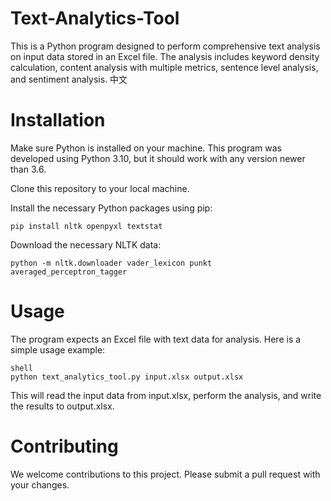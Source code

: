 # Text-Analytics-Tool
This is a Python program designed to perform comprehensive text analysis on input data stored in an Excel file. The analysis includes keyword density calculation, content analysis with multiple metrics, sentence level analysis, and sentiment analysis.
中文

# Installation
Make sure Python is installed on your machine. This program was developed using Python 3.10, but it should work with any version newer than 3.6.

Clone this repository to your local machine.

Install the necessary Python packages using pip:

```
pip install nltk openpyxl textstat
```
Download the necessary NLTK data:

```
python -m nltk.downloader vader_lexicon punkt averaged_perceptron_tagger
```
# Usage
The program expects an Excel file with text data for analysis. Here is a simple usage example:

```
shell
python text_analytics_tool.py input.xlsx output.xlsx
```
This will read the input data from input.xlsx, perform the analysis, and write the results to output.xlsx.

# Contributing
We welcome contributions to this project. Please submit a pull request with your changes.
